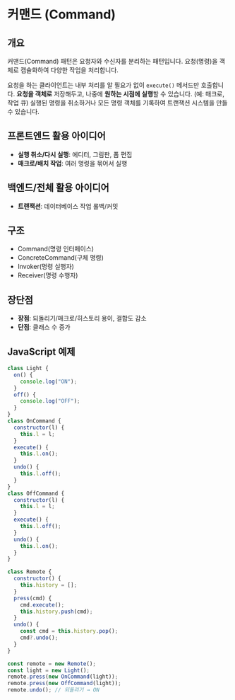 # 커맨드 (Command)

## 개요

커맨드(Command) 패턴은 요청자와 수신자를 분리하는 패턴입니다. 요청(명령)을 객체로 캡슐화하여 다양한 작업을 처리합니다.

요청을 하는 클라이언트는 내부 처리를 알 필요가 없이 `execute()` 메서드만 호출합니다. **요청을 객체로** 저장해두고, 나중에 **원하는 시점에 실행**할 수 있습니다. (예: 매크로, 작업 큐) 실행된 명령을 취소하거나 모든 명령 객체를 기록하여 트랜잭션 시스템을 만들 수 있습니다.

## 프론트엔드 활용 아이디어

- **실행 취소/다시 실행**: 에디터, 그림판, 폼 편집
- **매크로/배치 작업**: 여러 명령을 묶어서 실행

## 백엔드/전체 활용 아이디어

- **트랜잭션**: 데이터베이스 작업 롤백/커밋

## 구조

- Command(명령 인터페이스)
- ConcreteCommand(구체 명령)
- Invoker(명령 실행자)
- Receiver(명령 수행자)

## 장단점

- **장점**: 되돌리기/매크로/히스토리 용이, 결합도 감소
- **단점**: 클래스 수 증가

## JavaScript 예제

```javascript
class Light {
  on() {
    console.log("ON");
  }
  off() {
    console.log("OFF");
  }
}
class OnCommand {
  constructor(l) {
    this.l = l;
  }
  execute() {
    this.l.on();
  }
  undo() {
    this.l.off();
  }
}
class OffCommand {
  constructor(l) {
    this.l = l;
  }
  execute() {
    this.l.off();
  }
  undo() {
    this.l.on();
  }
}

class Remote {
  constructor() {
    this.history = [];
  }
  press(cmd) {
    cmd.execute();
    this.history.push(cmd);
  }
  undo() {
    const cmd = this.history.pop();
    cmd?.undo();
  }
}

const remote = new Remote();
const light = new Light();
remote.press(new OnCommand(light));
remote.press(new OffCommand(light));
remote.undo(); // 되돌리기 → ON
```
